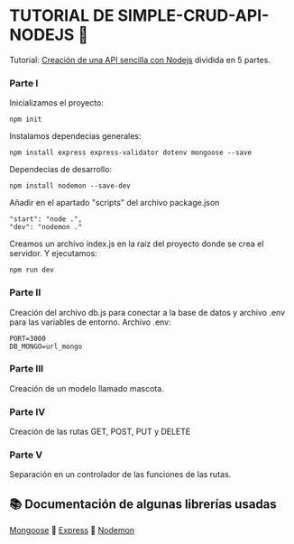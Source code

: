 # TUTORIAL DE SIMPLE-CRUD-API-NODEJS :rocket:
Tutorial: [Creación de una API sencilla con Nodejs](https://dev.to/jessicamelerodev/creacion-de-una-api-sencilla-con-nodejs-en-espanol-21n) dividida en 5 partes.

### Parte I
  Inicializamos el proyecto: 
  ```
  npm init
  ```
  Instalamos dependecias generales:
  ```
  npm install express express-validator dotenv mongoose --save
  ```
  Dependecias de desarrollo:
  ```
  npm install nodemon --save-dev
  ```
  
  Añadir en el apartado "scripts" del archivo package.json
  ```
  "start": "node .",
  "dev": "nodemon ."
  ```
  
  Creamos un archivo index.js en la raíz del proyecto donde se crea el servidor. Y ejecutamos:
  
  ```
  npm run dev
  ```
  
### Parte II
Creación del archivo db.js para conectar a la base de datos y archivo .env para las variables de entorno.
Archivo .env:
  ```
  PORT=3000
  DB_MONGO=url_mongo
  ```
  
### Parte III
  Creación de un modelo llamado mascota.
  
### Parte IV
  Creación de las rutas GET, POST, PUT y DELETE
  
### Parte V
  Separación en un controlador de las funciones de las rutas.
  
## :books: Documentación de algunas librerías usadas
[Mongoose](https://mongoosejs.com/docs/guide.html) :leaves: [Express](https://expressjs.com/es/4x/api.html) :leaves: [Nodemon](https://www.npmjs.com/package/nodemon)
